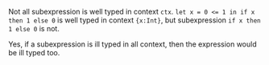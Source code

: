 Not all subexpression is well typed in context `ctx`. 
`let x = 0 <= 1 in if x then 1 else 0` is well typed in context `{x:Int}`,
but subexpression `if x then 1 else 0` is not.

Yes, if a subexpression is ill typed in all context, then the expression
would be ill typed too.